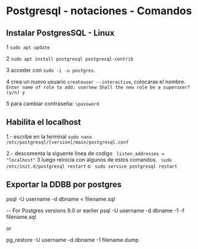 # Postgresql - notaciones - Comandos
 

## Instalar PostgresSQL - Linux
1 ```sudo apt update```

2 ```sudo apt install postgresql postgresql-contrib```

3 acceder con ```sudo -i -u postgres```.

4  crea un nuevo usuario ```createuser --interactive```, colocaras el nombre.
```Enter name of role to add: usernew Shall the new role be a superuser? (y/n) y```

5 para cambiar contraseña:
```\password```
## Habilita el localhost

1.- escribe en la terminal ```sudo nano /etc/postgresql/[version]/main/postgresql.conf``` 

2.-  descomenta la siguente linea de codigo  ``` listen_addresses = "localhost"``` 
3 luego reinicia con algunos de estos comandos.
 ``` sudo /etc/init.d/postgresql restart```   o  ``` sudo service postgresql restart``` 

## Exportar la DDBB por postgres
 psql -U username -d dbname < filename.sql

-- For Postgres versions 9.0 or earlier
psql -U username -d dbname -1 -f filename.sql

or

pg_restore -U username -d dbname -1 filename.dump

